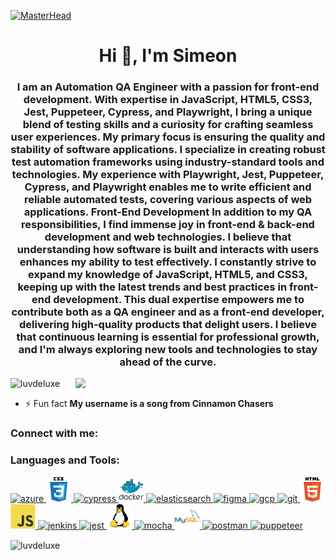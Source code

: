 [![MasterHead](https://media.licdn.com/dms/image/C4D12AQHwSZVIVHTH1w/article-cover_image-shrink_720_1280/0/1623817393189?e=2147483647&v=beta&t=0AzufAuGsnM73zspPzihC17A_L5nrBGrYyYcPi1AnXQ)](https://github.com/LuvDeluxe)



<h1 align="center">Hi 👋, I'm Simeon</h1>
<h3 align="center">I am an Automation QA Engineer with a passion for front-end development. With expertise in JavaScript, HTML5, CSS3, Jest, Puppeteer, Cypress, and Playwright, I bring a unique blend of testing skills and a curiosity for crafting seamless user experiences. My primary focus is ensuring the quality and stability of software applications. I specialize in creating robust test automation frameworks using industry-standard tools and technologies. My experience with Playwright, Jest, Puppeteer, Cypress, and Playwright enables me to write efficient and reliable automated tests, covering various aspects of web applications. Front-End Development In addition to my QA responsibilities, I find immense joy in front-end & back-end development and web technologies. I believe that understanding how software is built and interacts with users enhances my ability to test effectively. I constantly strive to expand my knowledge of JavaScript, HTML5, and CSS3, keeping up with the latest trends and best practices in front-end development. This dual expertise empowers me to contribute both as a QA engineer and as a front-end developer, delivering high-quality products that delight users. I believe that continuous learning is essential for professional growth, and I'm always exploring new tools and technologies to stay ahead of the curve.</h3>

<img align="right" width="400" src="https://i.seadn.io/gae/grHHS7VLjgmEDagQ7nBar0sFHb0c-BP7v_w_R8aJVpaMrCzk-Yd_CCp3cO9PFlzuDBc_NPLyaZwJpS_Fvz-mHPdl2hs4ukP0e334vw?auto=format&dpr=1&w=1000">

<p align="left"> <img src="https://komarev.com/ghpvc/?username=luvdeluxe&label=Profile%20views&color=0e75b6&style=flat" alt="luvdeluxe" /> </p>

- ⚡ Fun fact **My username is a song from Cinnamon Chasers**

<h3 align="left">Connect with me:</h3>
<p align="left">
</p>

<h3 align="left">Languages and Tools:</h3>
<p align="left"> <a href="https://azure.microsoft.com/en-in/" target="_blank" rel="noreferrer"> <img src="https://www.vectorlogo.zone/logos/microsoft_azure/microsoft_azure-icon.svg" alt="azure" width="40" height="40"/> </a> <a href="https://www.w3schools.com/css/" target="_blank" rel="noreferrer"> <img src="https://raw.githubusercontent.com/devicons/devicon/master/icons/css3/css3-original-wordmark.svg" alt="css3" width="40" height="40"/> </a> <a href="https://www.cypress.io" target="_blank" rel="noreferrer"> <img src="https://raw.githubusercontent.com/simple-icons/simple-icons/6e46ec1fc23b60c8fd0d2f2ff46db82e16dbd75f/icons/cypress.svg" alt="cypress" width="40" height="40"/> </a> <a href="https://www.docker.com/" target="_blank" rel="noreferrer"> <img src="https://raw.githubusercontent.com/devicons/devicon/master/icons/docker/docker-original-wordmark.svg" alt="docker" width="40" height="40"/> </a> <a href="https://www.elastic.co" target="_blank" rel="noreferrer"> <img src="https://www.vectorlogo.zone/logos/elastic/elastic-icon.svg" alt="elasticsearch" width="40" height="40"/> </a> <a href="https://www.figma.com/" target="_blank" rel="noreferrer"> <img src="https://www.vectorlogo.zone/logos/figma/figma-icon.svg" alt="figma" width="40" height="40"/> </a> <a href="https://cloud.google.com" target="_blank" rel="noreferrer"> <img src="https://www.vectorlogo.zone/logos/google_cloud/google_cloud-icon.svg" alt="gcp" width="40" height="40"/> </a> <a href="https://git-scm.com/" target="_blank" rel="noreferrer"> <img src="https://www.vectorlogo.zone/logos/git-scm/git-scm-icon.svg" alt="git" width="40" height="40"/> </a> <a href="https://www.w3.org/html/" target="_blank" rel="noreferrer"> <img src="https://raw.githubusercontent.com/devicons/devicon/master/icons/html5/html5-original-wordmark.svg" alt="html5" width="40" height="40"/> </a> <a href="https://developer.mozilla.org/en-US/docs/Web/JavaScript" target="_blank" rel="noreferrer"> <img src="https://raw.githubusercontent.com/devicons/devicon/master/icons/javascript/javascript-original.svg" alt="javascript" width="40" height="40"/> </a> <a href="https://www.jenkins.io" target="_blank" rel="noreferrer"> <img src="https://www.vectorlogo.zone/logos/jenkins/jenkins-icon.svg" alt="jenkins" width="40" height="40"/> </a> <a href="https://jestjs.io" target="_blank" rel="noreferrer"> <img src="https://www.vectorlogo.zone/logos/jestjsio/jestjsio-icon.svg" alt="jest" width="40" height="40"/> </a> <a href="https://www.linux.org/" target="_blank" rel="noreferrer"> <img src="https://raw.githubusercontent.com/devicons/devicon/master/icons/linux/linux-original.svg" alt="linux" width="40" height="40"/> </a> <a href="https://mochajs.org" target="_blank" rel="noreferrer"> <img src="https://www.vectorlogo.zone/logos/mochajs/mochajs-icon.svg" alt="mocha" width="40" height="40"/> </a> <a href="https://www.mysql.com/" target="_blank" rel="noreferrer"> <img src="https://raw.githubusercontent.com/devicons/devicon/master/icons/mysql/mysql-original-wordmark.svg" alt="mysql" width="40" height="40"/> </a> <a href="https://postman.com" target="_blank" rel="noreferrer"> <img src="https://www.vectorlogo.zone/logos/getpostman/getpostman-icon.svg" alt="postman" width="40" height="40"/> </a> <a href="https://github.com/puppeteer/puppeteer" target="_blank" rel="noreferrer"> <img src="https://www.vectorlogo.zone/logos/pptrdev/pptrdev-official.svg" alt="puppeteer" width="40" height="40"/> </a> </a> </p>

<p><img align="center" src="https://github-readme-stats.vercel.app/api/top-langs?username=luvdeluxe&show_icons=true&locale=en&layout=compact" alt="luvdeluxe" /></p>
